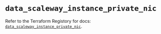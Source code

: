 # `data_scaleway_instance_private_nic`

Refer to the Terraform Registory for docs: [`data_scaleway_instance_private_nic`](https://registry.terraform.io/providers/scaleway/scaleway/2.31.0/docs/data-sources/instance_private_nic).
